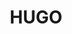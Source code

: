---
title: "HUGO"
description: "博客搭建"
slug: "HUGO"
image: "hugo-logo-wide.svg"
style:
    background: "transparent"
    color: "#fff"
---